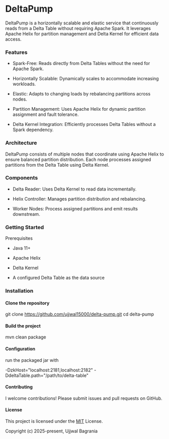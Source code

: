 # DeltaPump

DeltaPump is a horizontally scalable and elastic service that continuously reads from a Delta Table without requiring Apache Spark. It leverages Apache Helix for partition management and Delta Kernel for efficient data access.

### Features

- Spark-Free: Reads directly from Delta Tables without the need for Apache Spark.

- Horizontally Scalable: Dynamically scales to accommodate increasing workloads.

- Elastic: Adapts to changing loads by rebalancing partitions across nodes.

- Partition Management: Uses Apache Helix for dynamic partition assignment and fault tolerance.

- Delta Kernel Integration: Efficiently processes Delta Tables without a Spark dependency.

### Architecture

DeltaPump consists of multiple nodes that coordinate using Apache Helix to ensure balanced partition distribution. Each node processes assigned partitions from the Delta Table using Delta Kernel.

### Components

- Delta Reader: Uses Delta Kernel to read data incrementally.

- Helix Controller: Manages partition distribution and rebalancing.

- Worker Nodes: Process assigned partitions and emit results downstream.

### Getting Started

Prerequisites

- Java 11+

- Apache Helix

- Delta Kernel

- A configured Delta Table as the data source

### Installation
#### Clone the repository
git clone https://github.com/ujjwal15000/delta-pump.git
cd delta-pump

#### Build the project
mvn clean package

#### Configuration
run the packaged jar with

-DzkHost="localhost:2181,localhost:2182"
-DdeltaTable.path="/path/to/delta-table"

#### Contributing

I welcome contributions! Please submit issues and pull requests on GitHub.

#### License

This project is licensed under the [MIT](https://opensource.org/license/MIT) License.

Copyright (c) 2025-present, Ujjwal Bagrania